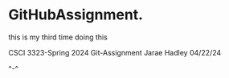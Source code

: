 # GitHubAssignment.
this is my third time doing this

CSCI 3323-Spring 2024
Git-Assignment
Jarae Hadley
04/22/24

^-^
